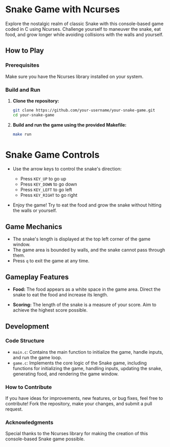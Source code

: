 # Snake Game with Ncurses

Explore the nostalgic realm of classic Snake with this console-based game coded in C using Ncurses. Challenge yourself to maneuver the snake, eat food, and grow longer while avoiding collisions with the walls and yourself.

## How to Play

### Prerequisites

Make sure you have the Ncurses library installed on your system.

### Build and Run

1. **Clone the repository:**

   ```bash
   git clone https://github.com/your-username/your-snake-game.git
   cd your-snake-game
    ```
2. **Build and run the game using the provided Makefile:**

    ```bash
    make run
    ```

# Snake Game Controls

- Use the arrow keys to control the snake's direction:
  - Press `KEY_UP` to go up
  - Press `KEY_DOWN` to go down
  - Press `KEY_LEFT` to go left
  - Press `KEY_RIGHT` to go right

- Enjoy the game! Try to eat the food and grow the snake without hitting the walls or yourself.

## Game Mechanics

- The snake's length is displayed at the top left corner of the game window.
- The game area is bounded by walls, and the snake cannot pass through them.
- Press `q` to exit the game at any time.

## Gameplay Features

- **Food:** The food appears as a white space in the game area. Direct the snake to eat the food and increase its length.
  
- **Scoring:** The length of the snake is a measure of your score. Aim to achieve the highest score possible.

## Development
### Code Structure

- `main.c`: Contains the main function to initialize the game, handle inputs, and run the game loop.
- `game.c`: Implements the core logic of the Snake game, including functions for initializing the game, handling inputs, updating the snake, generating food, and rendering the game window.

### How to Contribute

If you have ideas for improvements, new features, or bug fixes, feel free to contribute! Fork the repository, make your changes, and submit a pull request.

### Acknowledgments

Special thanks to the Ncurses library for making the creation of this console-based Snake game possible.
